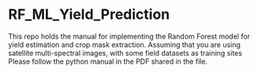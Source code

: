 # RF_ML_Yield_Prediction
This repo holds the manual for implementing the Random Forest model for yield estimation and crop mask extraction.
Assuming that you are using satellite multi-spectral images, with some field datasets as training sites
Please follow the python manual in the PDF shared in the file.
